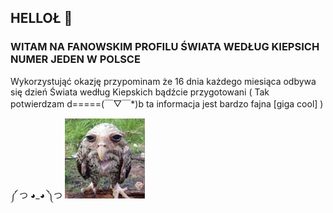 ## HELLOŁ 👋

### WITAM NA FANOWSKIM PROFILU ŚWIATA WEDŁUG KIEPSICH NUMER JEDEN W POLSCE

Wykorzystująć okazję przypominam że 16 dnia każdego miesiąca odbywa się dzień Świata według Kiepskich bądźcie przygotowani 
( Tak potwierdzam d=====(￣▽￣*)b ta informacja jest bardzo fajna [giga cool] )

 ༼ つ ◕_◕ ༽つ ![ptaszor](ptaszor.png)
<!--
**cool-moose/cool-moose** is a ✨ _special_ ✨ repository because its `README.md` (this file) appears on your GitHub profile.

Here are some ideas to get you started:

- 🔭 I’m currently working on ...
- 🌱 I’m currently learning ...
- 👯 I’m looking to collaborate on ...
- 🤔 I’m looking for help with ...
- 💬 Ask me about ...
- 📫 How to reach me: ...
- 😄 Pronouns: ...
- ⚡ Fun fact: ...
-->

